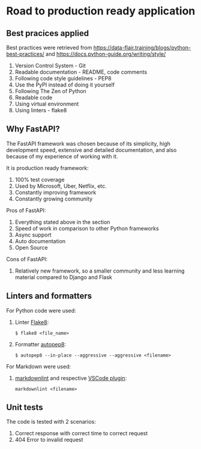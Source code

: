 # Road to production ready application

## Best pracices applied

Best practices were retrieved from
<https://data-flair.training/blogs/python-best-practices/> and
<https://docs.python-guide.org/writing/style/>

1. Version Control System - Git
2. Readable documentation - README, code comments
3. Following code style guidelines - PEP8
4. Use the PyPI instead of doing it yourself
5. Following The Zen of Python
6. Readable code
7. Using virtual environment
8. Using linters - flake8

## Why FastAPI?

The FastAPI framework was chosen because of its simplicity,
high development speed,
extensive and detailed documentation,
and also because of my experience of working with it.

It is production ready framework:

1. 100% test coverage
2. Used by Microsoft, Uber, Netflix, etc.
3. Constantly improving framework
4. Constantly growing community

Pros of FastAPI:

1. Everything stated above in the section
2. Speed of work in comparison to other Python frameworks
3. Async support
4. Auto documentation
5. Open Source

Cons of FastAPI:

1. Relatively new framework,
so a smaller community and less learning material compared to Django and Flask

## Linters and formatters

For Python code were used:

1. Linter [Flake8](https://pypi.org/project/flake8/):

   ``$ flake8 <file_name>``

2. Formatter [autopep8](https://pypi.org/project/autopep8/):

   ``$ autopep8 --in-place --aggressive --aggressive <filename>``

For Markdown were used:

1. [markdownlint](https://github.com/igorshubovych/markdownlint-cli)
and respective [VSCode plugin](https://marketplace.visualstudio.com/items?itemName=DavidAnson.vscode-markdownlint):

   ``markdownlint <filename>``

## Unit tests

The code is tested with 2 scenarios:

1. Correct response with correct time to correct request
2. 404 Error to invalid request
